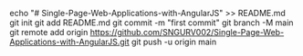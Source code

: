 echo "# Single-Page-Web-Applications-with-AngularJS" >> README.md
git init
git add README.md
git commit -m "first commit"
git branch -M main
git remote add origin https://github.com/SNGURV002/Single-Page-Web-Applications-with-AngularJS.git
git push -u origin main
